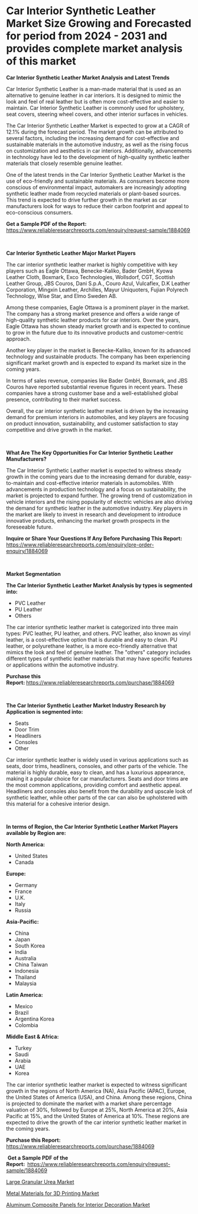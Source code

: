 <p><h1>Car Interior Synthetic Leather Market Size Growing and Forecasted for period from 2024 - 2031 and provides complete market analysis of this market</h1></p><p><strong>Car Interior Synthetic Leather Market Analysis and Latest Trends</strong></p>
<p><p>Car Interior Synthetic Leather is a man-made material that is used as an alternative to genuine leather in car interiors. It is designed to mimic the look and feel of real leather but is often more cost-effective and easier to maintain. Car Interior Synthetic Leather is commonly used for upholstery, seat covers, steering wheel covers, and other interior surfaces in vehicles.</p><p>The Car Interior Synthetic Leather Market is expected to grow at a CAGR of 12.1% during the forecast period. The market growth can be attributed to several factors, including the increasing demand for cost-effective and sustainable materials in the automotive industry, as well as the rising focus on customization and aesthetics in car interiors. Additionally, advancements in technology have led to the development of high-quality synthetic leather materials that closely resemble genuine leather.</p><p>One of the latest trends in the Car Interior Synthetic Leather Market is the use of eco-friendly and sustainable materials. As consumers become more conscious of environmental impact, automakers are increasingly adopting synthetic leather made from recycled materials or plant-based sources. This trend is expected to drive further growth in the market as car manufacturers look for ways to reduce their carbon footprint and appeal to eco-conscious consumers.</p></p>
<p><strong>Get a Sample PDF of the Report:&nbsp;</strong> <a href="https://www.reliableresearchreports.com/enquiry/request-sample/1884069">https://www.reliableresearchreports.com/enquiry/request-sample/1884069</a></p>
<p>&nbsp;</p>
<p><strong>Car Interior Synthetic Leather Major Market Players</strong></p>
<p><p>The car interior synthetic leather market is highly competitive with key players such as Eagle Ottawa, Benecke-Kaliko, Bader GmbH, Kyowa Leather Cloth, Boxmark, Exco Technologies, Wollsdorf, CGT, Scottish Leather Group, JBS Couros, Dani S.p.A., Couro Azul, Vulcaflex, D.K Leather Corporation, Mingxin Leather, Archilles, Mayur Uniquoters, Fujian Polyrech Technology, Wise Star, and Elmo Sweden AB.</p><p>Among these companies, Eagle Ottawa is a prominent player in the market. The company has a strong market presence and offers a wide range of high-quality synthetic leather products for car interiors. Over the years, Eagle Ottawa has shown steady market growth and is expected to continue to grow in the future due to its innovative products and customer-centric approach.</p><p>Another key player in the market is Benecke-Kaliko, known for its advanced technology and sustainable products. The company has been experiencing significant market growth and is expected to expand its market size in the coming years.</p><p>In terms of sales revenue, companies like Bader GmbH, Boxmark, and JBS Couros have reported substantial revenue figures in recent years. These companies have a strong customer base and a well-established global presence, contributing to their market success.</p><p>Overall, the car interior synthetic leather market is driven by the increasing demand for premium interiors in automobiles, and key players are focusing on product innovation, sustainability, and customer satisfaction to stay competitive and drive growth in the market.</p></p>
<p>&nbsp;</p>
<p><strong>What Are The Key Opportunities For Car Interior Synthetic Leather Manufacturers?</strong></p>
<p><p>The Car Interior Synthetic Leather market is expected to witness steady growth in the coming years due to the increasing demand for durable, easy-to-maintain and cost-effective interior materials in automobiles. With advancements in production technology and a focus on sustainability, the market is projected to expand further. The growing trend of customization in vehicle interiors and the rising popularity of electric vehicles are also driving the demand for synthetic leather in the automotive industry. Key players in the market are likely to invest in research and development to introduce innovative products, enhancing the market growth prospects in the foreseeable future.</p></p>
<p><strong>Inquire or Share Your Questions If Any Before Purchasing This Report:</strong> <a href="https://www.reliableresearchreports.com/enquiry/pre-order-enquiry/1884069">https://www.reliableresearchreports.com/enquiry/pre-order-enquiry/1884069</a></p>
<p>&nbsp;</p>
<p><strong>Market Segmentation</strong></p>
<p><strong>The Car Interior Synthetic Leather Market Analysis by types is segmented into:</strong></p>
<p><ul><li>PVC Leather</li><li>PU Leather</li><li>Others</li></ul></p>
<p><p>The car interior synthetic leather market is categorized into three main types: PVC leather, PU leather, and others. PVC leather, also known as vinyl leather, is a cost-effective option that is durable and easy to clean. PU leather, or polyurethane leather, is a more eco-friendly alternative that mimics the look and feel of genuine leather. The "others" category includes different types of synthetic leather materials that may have specific features or applications within the automotive industry.</p></p>
<p><strong>Purchase this Report:&nbsp;</strong><a href="https://www.reliableresearchreports.com/purchase/1884069">https://www.reliableresearchreports.com/purchase/1884069</a></p>
<p>&nbsp;</p>
<p><strong>The Car Interior Synthetic Leather Market Industry Research by Application is segmented into:</strong></p>
<p><ul><li>Seats</li><li>Door Trim</li><li>Headliners</li><li>Consoles</li><li>Other</li></ul></p>
<p><p>Car interior synthetic leather is widely used in various applications such as seats, door trims, headliners, consoles, and other parts of the vehicle. The material is highly durable, easy to clean, and has a luxurious appearance, making it a popular choice for car manufacturers. Seats and door trims are the most common applications, providing comfort and aesthetic appeal. Headliners and consoles also benefit from the durability and upscale look of synthetic leather, while other parts of the car can also be upholstered with this material for a cohesive interior design.</p></p>
<p>&nbsp;</p>
<p><strong>In terms of Region, the Car Interior Synthetic Leather Market Players available by Region are:</strong></p>
<p>
    <p> <strong> North America: </strong>
        <ul>
            <li>United States</li>
            <li>Canada</li>
        </ul>
        </p> 
    <p> <strong> Europe: </strong>
        <ul>
            <li>Germany</li>
            <li>France</li>
            <li>U.K.</li>
            <li>Italy</li>
            <li>Russia</li>
        </ul>
        </p> 
    <p> <strong> Asia-Pacific: </strong>
        <ul>
            <li>China</li>
            <li>Japan</li>
            <li>South Korea</li>
            <li>India</li>
            <li>Australia</li>
            <li>China Taiwan</li>
            <li>Indonesia</li>
            <li>Thailand</li>
            <li>Malaysia</li>
        </ul>
        </p> 
    <p> <strong> Latin America: </strong>
        <ul>
            <li>Mexico</li>
            <li>Brazil</li>
            <li>Argentina Korea</li>
            <li>Colombia</li>
        </ul>
        </p> 
    <p> <strong> Middle East & Africa: </strong>
        <ul>
            <li>Turkey</li>
            <li>Saudi</li>
            <li>Arabia</li>
            <li>UAE</li>
            <li>Korea</li>
        </ul>
    </p>
    </p>
<p><p>The car interior synthetic leather market is expected to witness significant growth in the regions of North America (NA), Asia Pacific (APAC), Europe, the United States of America (USA), and China. Among these regions, China is projected to dominate the market with a market share percentage valuation of 30%, followed by Europe at 25%, North America at 20%, Asia Pacific at 15%, and the United States of America at 10%. These regions are expected to drive the growth of the car interior synthetic leather market in the coming years.</p></p>
<p><strong>Purchase this Report: </strong><a href="https://www.reliableresearchreports.com/purchase/1884069">https://www.reliableresearchreports.com/purchase/1884069</a></p>
<p>&nbsp;<strong>Get a Sample PDF of the Report:&nbsp;&nbsp;</strong><a href="https://www.reliableresearchreports.com/enquiry/request-sample/1884069">https://www.reliableresearchreports.com/enquiry/request-sample/1884069</a></p>
<p><strong></strong></p>
<p><p><a href="https://github.com/angelajermaine/Market-Research-Report-List-2/blob/main/large-granular-urea-market.md">Large Granular Urea Market</a></p><p><a href="https://github.com/shotows/Market-Research-Report-List-1/blob/main/metal-materials-for-3d-printing-market.md">Metal Materials for 3D Printing Market</a></p><p><a href="https://github.com/beatblasta/Market-Research-Report-List-2/blob/main/aluminum-composite-panels-for-interior-decoration-market.md">Aluminum Composite Panels for Interior Decoration Market</a></p></p>